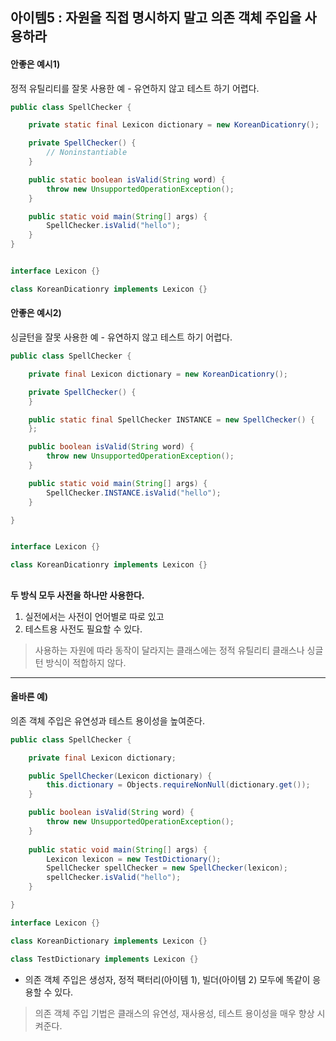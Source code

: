 ## 아이템5 : 자원을 직접 명시하지 말고 의존 객체 주입을 사용하라

#### 안좋은 예시1)
정적 유틸리티를 잘못 사용한 예 - 유연하지 않고 테스트 하기 어렵다.
```java
public class SpellChecker {

    private static final Lexicon dictionary = new KoreanDicationry();

    private SpellChecker() {
        // Noninstantiable
    }

    public static boolean isValid(String word) {
        throw new UnsupportedOperationException();
    }

    public static void main(String[] args) {
        SpellChecker.isValid("hello");
    }
}


interface Lexicon {}

class KoreanDicationry implements Lexicon {}
```

#### 안좋은 예시2)
싱글턴을 잘못 사용한 예 - 유연하지 않고 테스트 하기 어렵다.
```java
public class SpellChecker {

    private final Lexicon dictionary = new KoreanDicationry();

    private SpellChecker() {
    }

    public static final SpellChecker INSTANCE = new SpellChecker() {
    };

    public boolean isValid(String word) {
        throw new UnsupportedOperationException();
    }

    public static void main(String[] args) {
        SpellChecker.INSTANCE.isValid("hello");
    }

}


interface Lexicon {}

class KoreanDicationry implements Lexicon {}
```
##
**두 방식 모두 사전을 하나만 사용한다.**
1. 실전에서는 사전이 언어별로 따로 있고
2. 테스트용 사전도 필요할 수 있다.

> 사용하는 자원에 따라 동작이 달라지는 클래스에는 정적 유틸리티 클래스나 싱글턴 방식이 적합하지 않다.
---

#### 올바른 예)
의존 객체 주입은 유연성과 테스트 용이성을 높여준다.
```java
public class SpellChecker {

    private final Lexicon dictionary;

    public SpellChecker(Lexicon dictionary) {
        this.dictionary = Objects.requireNonNull(dictionary.get());
    }

    public boolean isValid(String word) {
        throw new UnsupportedOperationException();
    }
 
    public static void main(String[] args) {
        Lexicon lexicon = new TestDictionary();
        SpellChecker spellChecker = new SpellChecker(lexicon);
        spellChecker.isValid("hello");
    }

}

interface Lexicon {}

class KoreanDictionary implements Lexicon {}

class TestDictionary implements Lexicon {}
```

* 의존 객체 주입은 생성자, 정적 팩터리(아이템 1), 빌더(아이템 2) 모두에 똑같이 응용할 수 있다.
> 의존 객체 주입 기법은 클래스의 유연성, 재사용성, 테스트 용이성을 매우 향상 시켜준다.
